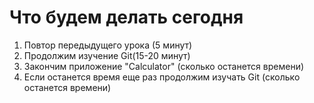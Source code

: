 # Что будем делать сегодня
1) Повтор передыдущего урока (5 минут)
2) Продолжим изучение Git(15-20 минут)
3) Закончим приложение "Calculator" (сколько останется времени)
4) Если останется время еще раз продолжим изучать Git (сколько останется времени)

